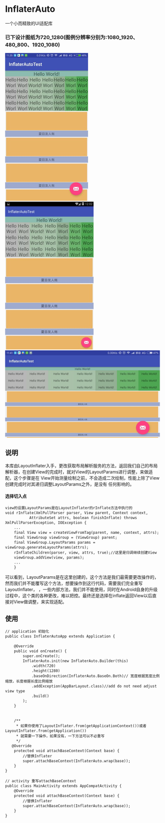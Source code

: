 # InflaterAuto
一个小而精致的UI适配库

### 已下设计图纸为720_1280(图例分辨率分别为:1080_1920、480_800、1920_1080)
![screen1080_1920](art/screen1080_1920.jpg)
![screen480_800](art/screen480_800.jpg)
<br/>
![screen1920_1080](art/screen1920_1080.jpg)


## 说明
本库由LayoutInflater入手，更改获取布局解析服务的方法，返回我们自己的布局解析器，在创建View的完成时，就对View的LayoutParams进行调整，来做适配，这个步骤是在
View开始测量绘制之前，不会造成二次绘制，性能上除了View创建完成时对其递归调整LayoutParams之外，是没有
任何影响的。

#### 选择切入点
```
view的设置LayoutParams是在LayoutInflater的rInflate方法中执行的
void rInflate(XmlPullParser parser, View parent, Context context,
           AttributeSet attrs, boolean finishInflate) throws XmlPullParserException, IOException {
    ...
    final View view = createViewFromTag(parent, name, context, attrs);
    final ViewGroup viewGroup = (ViewGroup) parent;
    final ViewGroup.LayoutParams params = viewGroup.generateLayoutParams(attrs);
    rInflateChildren(parser, view, attrs, true);//这里是归调继续创建View
    viewGroup.addView(view, params);
    ...
    }
```
可以看到，LayoutParams是在这里创建的，这个方法是我们最需要更改操作的，然而我们并不能覆写这个方法，想要操作到这行代码，需要我们完全重写LayoutInflater，
，一些内部方法，我们并不能使用，同时在Android自身的升级过程中，这个类的各种更改，难以把控。最终还是选择在inflate返回View以后直接对View做调整，来实现适配。
## 使用
```
// application 初始化
public class InflaterAutoApp extends Application {

    @Override
    public void onCreate() {
        super.onCreate();
        InflaterAuto.init(new InflaterAuto.Builder(this)
            .width(720)
            .height(1280)
            .baseOnDirection(InflaterAuto.BaseOn.Both)// 宽度根据宽度比例缩放，长度根据长度比例缩放
            .addException(AppBarLayout.class)//add do not need adjust view type
            .build()
        );
    }


    /**
     * 如果你使用了LayoutInflater.from(getApplicationContext())或者LayoutInflater.from(getApplication())
     * 就需要一下操作，如果没有，一下方法可以不必重写
     */
   @Override
    protected void attachBaseContext(Context base) {
        //替换Inflater
        super.attachBaseContext(InflaterAuto.wrap(base));
    }
}

// activity 重写attachBaseContext
public class MainActivity extends AppCompatActivity {
    @Override
    protected void attachBaseContext(Context base) {
        //替换Inflater
        super.attachBaseContext(InflaterAuto.wrap(base));
    }
}
```
